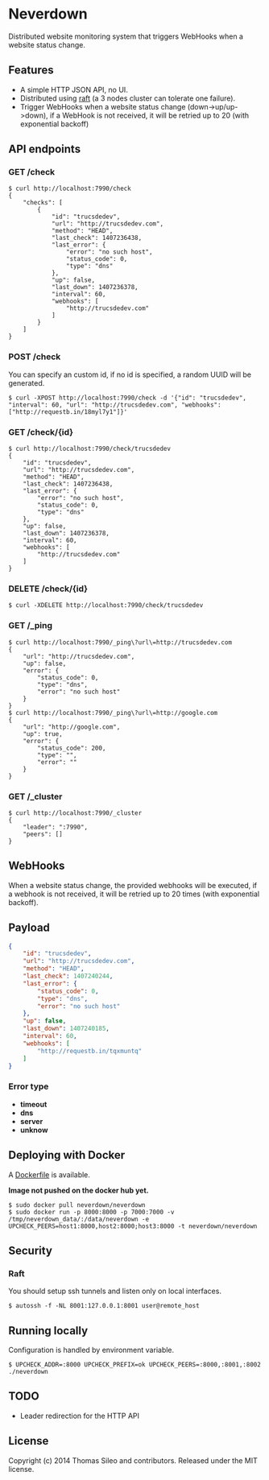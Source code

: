 # Neverdown

Distributed website monitoring system that triggers WebHooks when a website status change.

## Features

- A simple HTTP JSON API, no UI.
- Distributed using [raft](https://github.com/hashicorp/raft) (a 3 nodes cluster can tolerate one failure).
- Trigger WebHooks when a website status change (down->up/up->down), if a WebHook is not received, it will be retried up to 20 (with exponential backoff)

## API endpoints

### GET /check

```console
$ curl http://localhost:7990/check
{
    "checks": [
        {
            "id": "trucsdedev",
            "url": "http://trucsdedev.com",
            "method": "HEAD",
            "last_check": 1407236438,
            "last_error": {
                "error": "no such host",
                "status_code": 0,
                "type": "dns"
            },
            "up": false,
            "last_down": 1407236378,
            "interval": 60,
            "webhooks": [
                "http://trucsdedev.com"
            ]
        }
    ]
}
```

### POST /check

You can specify an custom id, if no id is specified, a random UUID will be generated.

```console
$ curl -XPOST http://localhost:7990/check -d '{"id": "trucsdedev", "interval": 60, "url": "http://trucsdedev.com", "webhooks":["http://requestb.in/18myl7y1"]}'
```

### GET /check/{id}

```console
$ curl http://localhost:7990/check/trucsdedev
{
    "id": "trucsdedev",
    "url": "http://trucsdedev.com",
    "method": "HEAD",
    "last_check": 1407236438,
    "last_error": {
        "error": "no such host",
        "status_code": 0,
        "type": "dns"
    },
    "up": false,
    "last_down": 1407236378,
    "interval": 60,
    "webhooks": [
        "http://trucsdedev.com"
    ]
}
```

### DELETE /check/{id}

```console
$ curl -XDELETE http://localhost:7990/check/trucsdedev
```

### GET /_ping

```console
$ curl http://localhost:7990/_ping\?url\=http://trucsdedev.com
{
    "url": "http://trucsdedev.com",
    "up": false,
    "error": {
        "status_code": 0,
        "type": "dns",
        "error": "no such host"
    }
}
$ curl http://localhost:7990/_ping\?url\=http://google.com
{
    "url": "http://google.com",
    "up": true,
    "error": {
        "status_code": 200,
        "type": "",
        "error": ""
    }
}
```

### GET /_cluster

```console
$ curl http://localhost:7990/_cluster
{
    "leader": ":7990", 
    "peers": []
}
```

## WebHooks

When a website status change, the provided webhooks will be executed,
if a webhook is not received, it will be retried up to 20 times (with exponential backoff).

## Payload

```json
{
    "id": "trucsdedev",
    "url": "http://trucsdedev.com",
    "method": "HEAD",
    "last_check": 1407240244,
    "last_error": {
        "status_code": 0,
        "type": "dns",
        "error": "no such host"
    },
    "up": false,
    "last_down": 1407240185,
    "interval": 60,
    "webhooks": [
        "http://requestb.in/tqxmuntq"
    ]
}
```

### Error type

- **timeout**
- **dns**
- **server**
- **unknow**

## Deploying with Docker

A [Dockerfile](.docker/Dockerfile) is available.

**Image not pushed on the docker hub yet.**

```console
$ sudo docker pull neverdown/neverdown
$ sudo docker run -p 8000:8000 -p 7000:7000 -v /tmp/neverdown_data/:/data/neverdown -e UPCHECK_PEERS=host1:8000,host2:8000;host3:8000 -t neverdown/neverdown
```
## Security

### Raft

You should setup ssh tunnels and listen only on local interfaces.

```console
$ autossh -f -NL 8001:127.0.0.1:8001 user@remote_host
```

## Running locally

Configuration is handled by environment variable.

```console
$ UPCHECK_ADDR=:8000 UPCHECK_PREFIX=ok UPCHECK_PEERS=:8000,:8001,:8002 ./neverdown
```

## TODO

- Leader redirection for the HTTP API

## License

Copyright (c) 2014 Thomas Sileo and contributors. Released under the MIT license.
